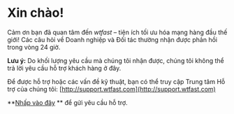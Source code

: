 ﻿# Xin chào!

Cảm ơn bạn đã quan tâm đến *wtfast* – tiện ích tối ưu hóa mạng hàng đầu thế giới! Các câu hỏi về Doanh nghiệp và Đối tác thường nhận được phản hồi trong vòng 24 giờ.

**Lưu ý:** Do khối lượng yêu cầu mà chúng tôi nhận được, chúng tôi không thể trả lời yêu cầu hỗ trợ khách hàng ở đây.

Để được hỗ trợ hoặc các vấn đề kỹ thuật, bạn có thể truy cập Trung tâm Hỗ trợ của chúng tôi: [http://support.wtfast.com](http://support.wtfast.com)

**[Nhấp vào đây](https://wtfast.zendesk.com/hc/en-us/request/new) ** để gửi yêu cầu hỗ trợ.
